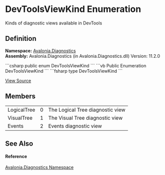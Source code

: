 # DevToolsViewKind Enumeration


Kinds of diagnostic views available in DevTools



## Definition
**Namespace:** <a href="N_Avalonia_Diagnostics">Avalonia.Diagnostics</a>  
**Assembly:** Avalonia.Diagnostics (in Avalonia.Diagnostics.dll) Version: 11.2.0

<Tabs groupId="api-code-preview">
<TabItem value="csharp" label="C#">
```csharp
public enum DevToolsViewKind
```
</TabItem>
<TabItem value="vb" label="VB">
```vb
Public Enumeration DevToolsViewKind
```
</TabItem>
<TabItem value="fsharp" label="F#">
```fsharp
type DevToolsViewKind
```
</TabItem>
</Tabs>



<a href="https://github.com/AvaloniaUI/Avalonia/tree/master/src/Avalonia.Diagnostics/Diagnostics/DevToolsViewKind.cs" title="View the source code">View Source</a>



## Members
<table>
<tr>
<td>LogicalTree</td>
<td>0</td>
<td>The Logical Tree diagnostic view</td>
</tr>
<tr>
<td>VisualTree</td>
<td>1</td>
<td>The Visual Tree diagnostic view</td>
</tr>
<tr>
<td>Events</td>
<td>2</td>
<td>Events diagnostic view</td>
</tr>
</table>

## See Also


#### Reference
<a href="N_Avalonia_Diagnostics">Avalonia.Diagnostics Namespace</a>  
